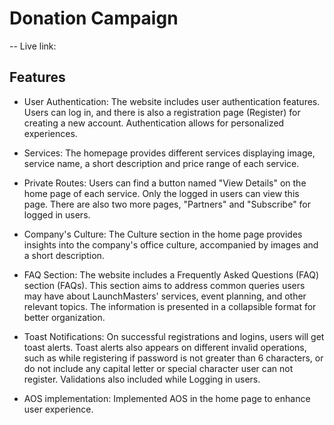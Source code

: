 # Donation Campaign

-- Live link: 

## Features

- User Authentication: The website includes user authentication features. Users can log in, and there is also a registration page (Register) for creating a new account. Authentication allows for personalized experiences.



- Services: The homepage provides different services displaying image, service name, a short description and price range of each service.



- Private Routes: Users can find a button named "View Details" on the home page of each service. Only the logged in users can view this page. There are also two more pages, "Partners" and "Subscribe" for logged in users.



- Company's Culture: The Culture section in the home page provides insights into the company's office culture, accompanied by images and a short description.



- FAQ Section: The website includes a Frequently Asked Questions (FAQ) section (FAQs). This section aims to address common queries users may have about LaunchMasters' services, event planning, and other relevant topics. The information is presented in a collapsible format for better organization.


- Toast Notifications: On successful registrations and logins, users will get toast alerts. Toast alerts also appears on different invalid operations, such as while registering if password is not greater than 6 characters, or do not include any capital letter or special character user can not register. Validations also included while Logging in users.



- AOS implementation: Implemented AOS in the home page to enhance user experience.



















